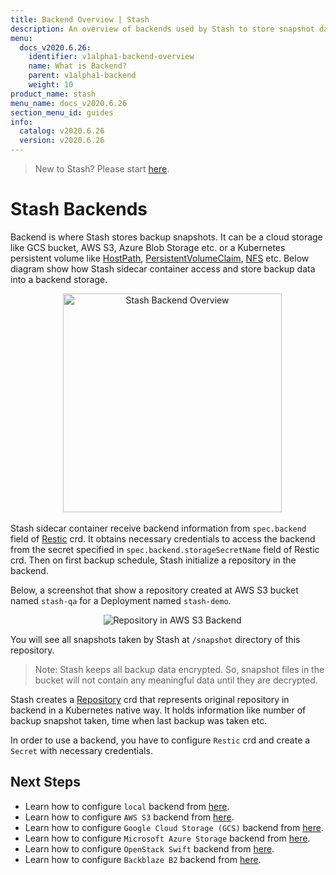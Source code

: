 ```yaml
---
title: Backend Overview | Stash
description: An overview of backends used by Stash to store snapshot data.
menu:
  docs_v2020.6.26:
    identifier: v1alpha1-backend-overview
    name: What is Backend?
    parent: v1alpha1-backend
    weight: 10
product_name: stash
menu_name: docs_v2020.6.26
section_menu_id: guides
info:
  catalog: v2020.6.26
  version: v2020.6.26
---
```


> New to Stash? Please start [here](/docs/v2020.6.26/concepts/README).

# Stash Backends

Backend is where Stash stores backup snapshots. It can be a cloud storage like GCS bucket, AWS S3, Azure Blob Storage etc. or a Kubernetes persistent volume like [HostPath](https://kubernetes.io/docs/concepts/storage/volumes/#hostpath), [PersistentVolumeClaim](https://kubernetes.io/docs/concepts/storage/volumes/#persistentvolumeclaim), [NFS](https://kubernetes.io/docs/concepts/storage/volumes/#nfs) etc. Below diagram show how Stash sidecar container access and store backup data into a backend storage.

<p align="center">
  <img alt="Stash Backend Overview" height="350px", src="/docs/v2020.6.26/images/guides/latest/backends/backend_overview.svg">
</p>

Stash sidecar container receive backend information from `spec.backend` field of [Restic](/docs/v2020.6.26/concepts/crds/v1alpha1/restic) crd. It obtains necessary credentials to access the backend from the secret specified in `spec.backend.storageSecretName` field of Restic crd. Then on first backup schedule, Stash initialize a repository in the backend.

Below, a screenshot that show a repository created at AWS S3 bucket named `stash-qa` for a Deployment named `stash-demo`.

<p align="center">
  <img alt="Repository in AWS S3 Backend", src="/docs/v2020.6.26/images/guides/latest/backends/s3_repository.png">
</p>

You will see all snapshots taken by Stash at `/snapshot` directory of this repository.

> Note: Stash keeps all backup data encrypted. So, snapshot files in the bucket will not contain any meaningful data until they are decrypted.

Stash creates a [Repository](/docs/v2020.6.26/concepts/crds/repository) crd that represents original repository in backend in a Kubernetes native way. It holds information like number of backup snapshot taken, time when last backup was taken etc.

In order to use a backend, you have to configure `Restic` crd and create a `Secret` with necessary credentials.

## Next Steps

- Learn how to configure `local` backend from [here](/docs/v2020.6.26/guides/v1alpha1/backends/local).
- Learn how to configure `AWS S3` backend from [here](/docs/v2020.6.26/guides/v1alpha1/backends/s3).
- Learn how to configure `Google Cloud Storage (GCS)` backend from [here](/docs/v2020.6.26/guides/v1alpha1/backends/gcs).
- Learn how to configure `Microsoft Azure Storage` backend from [here](/docs/v2020.6.26/guides/v1alpha1/backends/azure).
- Learn how to configure `OpenStack Swift` backend from [here](/docs/v2020.6.26/guides/v1alpha1/backends/swift).
- Learn how to configure `Backblaze B2` backend from [here](/docs/v2020.6.26/guides/v1alpha1/backends/b2).
